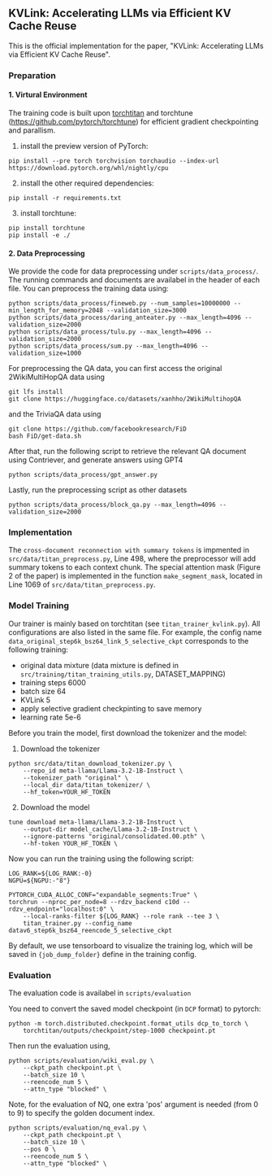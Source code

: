 ## KVLink: Accelerating LLMs via Efficient KV Cache Reuse

This is the official implementation for the paper, "KVLink: Accelerating LLMs via Efficient KV Cache Reuse".

### Preparation

#### 1. Virtural Environment

The training code is built upon [torchtitan](https://github.com/pytorch/torchtitan) and torchtune (https://github.com/pytorch/torchtune) for efficient gradient checkpointing and parallism.

1. install the preview version of PyTorch:

```
pip install --pre torch torchvision torchaudio --index-url https://download.pytorch.org/whl/nightly/cpu
```

2. install the other required dependencies:

```
pip install -r requirements.txt
```

3. install torchtune:

```
pip install torchtune
pip install -e ./
```

#### 2. Data Preprocessing

We provide the code for data preprocessing under `scripts/data_process/`. The running commands and documents are availabel in the header of each file. You can preprocess the training data using:

```
python scripts/data_process/fineweb.py --num_samples=10000000 --min_length_for_memory=2048 --validation_size=3000
python scripts/data_process/daring_anteater.py --max_length=4096 --validation_size=2000
python scripts/data_process/tulu.py --max_length=4096 --validation_size=2000
python scripts/data_process/sum.py --max_length=4096 --validation_size=1000
```

For preprocessing the QA data, you can first access the original 2WikiMultiHopQA data using

```
git lfs install 
git clone https://huggingface.co/datasets/xanhho/2WikiMultihopQA
```

and the TriviaQA data using

```
git clone https://github.com/facebookresearch/FiD
bash FiD/get-data.sh 
```

After that, run the following script to retrieve the relevant QA document using Contriever, and generate answers using GPT4

```
python scripts/data_process/gpt_answer.py
```

Lastly, run the preprocessing script as other datasets

```
python scripts/data_process/block_qa.py --max_length=4096 --validation_size=2000
```

### Implementation

The `cross-document reconnection with summary tokens` is impmented in `src/data/titan_preprocess.py`, Line 498, where the preprocessor will add summary tokens to each context chunk. The special attention mask (Figure 2 of the paper) is implemented in the function `make_segment_mask`, located in Line 1069 of `src/data/titan_preprocess.py`.





### Model Training

Our trainer is mainly based on torchtitan (see `titan_trainer_kvlink.py`). All configurations are also listed in the same file. For example, the config name `data_original_step6k_bsz64_link_5_selective_ckpt` corresponds to the following training:

- original data mixture (data mixture is defined in `src/training/titan_training_utils.py`, DATASET_MAPPING)
- training steps 6000
- batch size 64
- KVLink 5
- apply selective gradient checkpinting to save memory
- learning rate 5e-6

Before you train the model, first download the tokenizer and the model:

1. Download the tokenizer

```
python src/data/titan_download_tokenizer.py \
	--repo_id meta-llama/Llama-3.2-1B-Instruct \
	--tokenizer_path "original" \
	--local_dir data/titan_tokenizer/ \
	--hf_token=YOUR_HF_TOKEN
```



2. Download the model

```
tune download meta-llama/Llama-3.2-1B-Instruct \
    --output-dir model_cache/Llama-3.2-1B-Instruct \
    --ignore-patterns "original/consolidated.00.pth" \
    --hf-token YOUR_HF_TOKEN \
```



Now you can run the training using the following script:

```
LOG_RANK=${LOG_RANK:-0}
NGPU=${NGPU:-"8"}

PYTORCH_CUDA_ALLOC_CONF="expandable_segments:True" \
torchrun --nproc_per_node=8 --rdzv_backend c10d --rdzv_endpoint="localhost:0" \
    --local-ranks-filter ${LOG_RANK} --role rank --tee 3 \
    titan_trainer.py --config_name datav6_step6k_bsz64_reencode_5_selective_ckpt
```



By default, we use tensorboard to visualize the training log, which will be saved in `{job_dump_folder}` define in the training config.



### Evaluation

The evaluation code is availabel in `scripts/evaluation`

You need to convert the saved model checkpoint (in `DCP` format) to pytorch:

```
python -m torch.distributed.checkpoint.format_utils dcp_to_torch \
    torchtitan/outputs/checkpoint/step-1000 checkpoint.pt
```

Then run the evaluation using,

```
python scripts/evaluation/wiki_eval.py \
    --ckpt_path checkpoint.pt \
    --batch_size 10 \
    --reencode_num 5 \
    --attn_type "blocked" \
```

Note, for the evaluation of NQ, one extra 'pos' argument is needed (from 0 to 9) to specify the golden document index.

```
python scripts/evaluation/nq_eval.py \
    --ckpt_path checkpoint.pt \
    --batch_size 10 \
    --pos 0 \
    --reencode_num 5 \
    --attn_type "blocked" \
```
